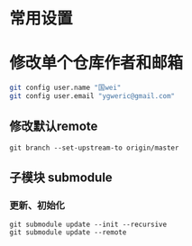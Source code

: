 # 常用设置

# 修改单个仓库作者和邮箱

```bash
git config user.name "国wei"
git config user.email "ygweric@gmail.com"
```

## 修改默认remote
```
git branch --set-upstream-to origin/master
```


## 子模块 submodule 

### 更新、初始化
```
git submodule update --init --recursive
git submodule update --remote
```

